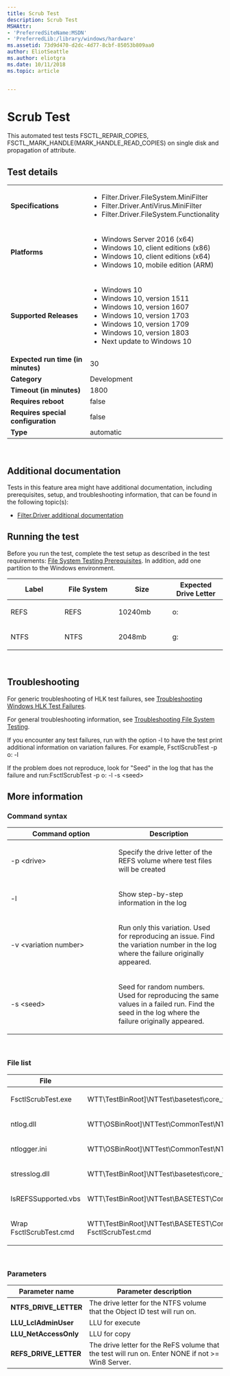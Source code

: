 ```yaml
---
title: Scrub Test
description: Scrub Test
MSHAttr:
- 'PreferredSiteName:MSDN'
- 'PreferredLib:/library/windows/hardware'
ms.assetid: 73d9d470-d2dc-4d77-8cbf-85053b809aa0
author: EliotSeattle
ms.author: eliotgra
ms.date: 10/11/2018
ms.topic: article


---
```


# <span id="p_hlk_test.2b5581b0-4b2e-485e-978a-06d5aa30e3c2"></span>Scrub Test


This automated test tests FSCTL\_REPAIR\_COPIES, FSCTL\_MARK\_HANDLE(MARK\_HANDLE\_READ\_COPIES) on single disk and propagation of attribute.

## Test details
|||
|---|---|
| **Specifications**  | <ul><li>Filter.Driver.FileSystem.MiniFilter</li><li>Filter.Driver.AntiVirus.MiniFilter</li><li>Filter.Driver.FileSystem.Functionality</li></ul> |  
| **Platforms**   | <ul><li>Windows Server 2016 (x64)</li><li>Windows 10, client editions (x86)</li><li>Windows 10, client editions (x64)</li><li>Windows 10, mobile edition (ARM)</li></ul> |
| **Supported Releases** | <ul><li>Windows 10</li><li>Windows 10, version 1511</li><li>Windows 10, version 1607</li><li>Windows 10, version 1703</li><li>Windows 10, version 1709</li><li>Windows 10, version 1803</li><li>Next update to Windows 10</li></ul> |
|**Expected run time (in minutes)**| 30 |
|**Category**| Development |
|**Timeout (in minutes)**| 1800 |
|**Requires reboot**| false |
|**Requires special configuration**| false |
|**Type**| automatic |

 

## <span id="Additional_documentation"></span><span id="additional_documentation"></span><span id="ADDITIONAL_DOCUMENTATION"></span>Additional documentation


Tests in this feature area might have additional documentation, including prerequisites, setup, and troubleshooting information, that can be found in the following topic(s):

-   [Filter.Driver additional documentation](filter-driver-additional-documentation.md)

## <span id="Running_the_test"></span><span id="running_the_test"></span><span id="RUNNING_THE_TEST"></span>Running the test


Before you run the test, complete the test setup as described in the test requirements: [File System Testing Prerequisites](file-system-testing-prerequisites.md). In addition, add one partition to the Windows environment.

<table>
<colgroup>
<col width="25%" />
<col width="25%" />
<col width="25%" />
<col width="25%" />
</colgroup>
<thead>
<tr class="header">
<th>Label</th>
<th>File System</th>
<th>Size</th>
<th>Expected Drive Letter</th>
</tr>
</thead>
<tbody>
<tr class="odd">
<td><p>REFS</p></td>
<td><p>REFS</p></td>
<td><p>10240mb</p></td>
<td><p>o:</p></td>
</tr>
<tr class="even">
<td><p>NTFS</p></td>
<td><p>NTFS</p></td>
<td><p>2048mb</p></td>
<td><p>g:</p></td>
</tr>
</tbody>
</table>

 

## <span id="Troubleshooting"></span><span id="troubleshooting"></span><span id="TROUBLESHOOTING"></span>Troubleshooting


For generic troubleshooting of HLK test failures, see [Troubleshooting Windows HLK Test Failures](..\user\troubleshooting-windows-hlk-test-failures.md).

For general troubleshooting information, see [Troubleshooting File System Testing](troubleshooting-file-system-testing.md).

If you encounter any test failures, run with the option -l to have the test print additional information on variation failures. For example, FsctlScrubTest -p o: -l

If the problem does not reproduce, look for "Seed" in the log that has the failure and run:FsctlScrubTest -p o: -l -s &lt;seed&gt;

## <span id="More_information"></span><span id="more_information"></span><span id="MORE_INFORMATION"></span>More information


### <span id="Command_syntax"></span><span id="command_syntax"></span><span id="COMMAND_SYNTAX"></span>Command syntax

<table>
<colgroup>
<col width="50%" />
<col width="50%" />
</colgroup>
<thead>
<tr class="header">
<th>Command option</th>
<th>Description</th>
</tr>
</thead>
<tbody>
<tr class="odd">
<td><p>-p &lt;drive&gt;</p></td>
<td><p>Specify the drive letter of the REFS volume where test files will be created</p></td>
</tr>
<tr class="even">
<td><p>-l</p></td>
<td><p>Show step-by-step information in the log</p></td>
</tr>
<tr class="odd">
<td><p>-v &lt;variation number&gt;</p></td>
<td><p>Run only this variation. Used for reproducing an issue. Find the variation number in the log where the failure originally appeared.</p></td>
</tr>
<tr class="even">
<td><p>-s &lt;seed&gt;</p></td>
<td><p>Seed for random numbers. Used for reproducing the same values in a failed run. Find the seed in the log where the failure originally appeared.</p></td>
</tr>
</tbody>
</table>

 

### <span id="File_list"></span><span id="file_list"></span><span id="FILE_LIST"></span>File list

<table>
<colgroup>
<col width="50%" />
<col width="50%" />
</colgroup>
<thead>
<tr class="header">
<th>File</th>
<th>Location</th>
</tr>
</thead>
<tbody>
<tr class="odd">
<td><p>FsctlScrubTest.exe</p></td>
<td><p>WTT\TestBinRoot]\NTTest\basetest\core_file_services\refs\scrub\FsctlScrubTest.exe</p></td>
</tr>
<tr class="even">
<td><p>ntlog.dll</p></td>
<td><p>WTT\OSBinRoot]\NTTest\CommonTest\NTLog\ntlog.dll</p></td>
</tr>
<tr class="odd">
<td><p>ntlogger.ini</p></td>
<td><p>WTT\OSBinRoot]\NTTest\CommonTest\NTLog\ntlogger.ini</p></td>
</tr>
<tr class="even">
<td><p>stresslog.dll</p></td>
<td><p>WTT\TestBinRoot]\NTTest\basetest\core_file_services\shared_libs\stresslog.dll</p></td>
</tr>
<tr class="odd">
<td><p>IsREFSSupported.vbs</p></td>
<td><p>WTT\TestBinRoot]\NTTest\BASETEST\Core_File_Services\FilterManager\TestSuite\Scripts\FileSystems\IsREFSSupported.vbs</p></td>
</tr>
<tr class="even">
<td><p>Wrap FsctlScrubTest.cmd</p></td>
<td><p>WTT\TestBinRoot]\NTTest\BASETEST\Core_File_Services\FilterManager\TestSuite\Scripts\FileSystems\Wrap FsctlScrubTest.cmd</p></td>
</tr>
</tbody>
</table>

 

### <span id="Parameters"></span><span id="parameters"></span><span id="PARAMETERS"></span>Parameters

| Parameter name          | Parameter description                                                                                |
|-------------------------|------------------------------------------------------------------------------------------------------|
| **NTFS\_DRIVE\_LETTER** | The drive letter for the NTFS volume that the Object ID test will run on.                            |
| **LLU\_LclAdminUser**   | LLU for execute                                                                                      |
| **LLU\_NetAccessOnly**  | LLU for copy                                                                                         |
| **REFS\_DRIVE\_LETTER** | The drive letter for the ReFS volume that the test will run on. Enter NONE if not &gt;= Win8 Server. |

 

 

 






